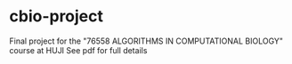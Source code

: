 # cbio-project
  Final project for the "76558 ALGORITHMS IN COMPUTATIONAL BIOLOGY" course at HUJI
  See pdf for full details
